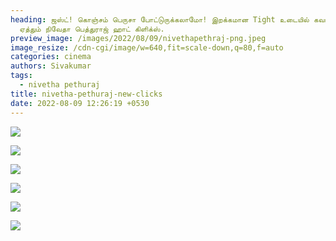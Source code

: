 ```yaml
---
heading: ஜஸ்ட்! கொஞ்சம் பெருசா போட்டுருக்கலாமோ! இறக்கமான Tight உடையில் கவர்ச்சி
  ஏத்தும் நிவேதா பெத்துராஜ் ஹாட் கிளிக்ஸ்.
preview_image: /images/2022/08/09/nivethapethraj-png.jpeg
image_resize: /cdn-cgi/image/w=640,fit=scale-down,q=80,f=auto
categories: cinema
authors: Sivakumar
tags:
  - nivetha pethuraj
title: nivetha-pethuraj-new-clicks
date: 2022-08-09 12:26:19 +0530
---
```

![](/images/2022/08/09/nivethapethuraj.jpeg)

![](/images/2022/08/09/nivethapethuraj2.jpeg)

![](/images/2022/08/09/nivethapethuraj4.jpeg)

![](/images/2022/08/09/nivethapethuraj6.jpeg)

![](/images/2022/08/09/nivethapethuraj8.jpeg)

![](/images/2022/08/09/nivethapethuraj66.jpeg)